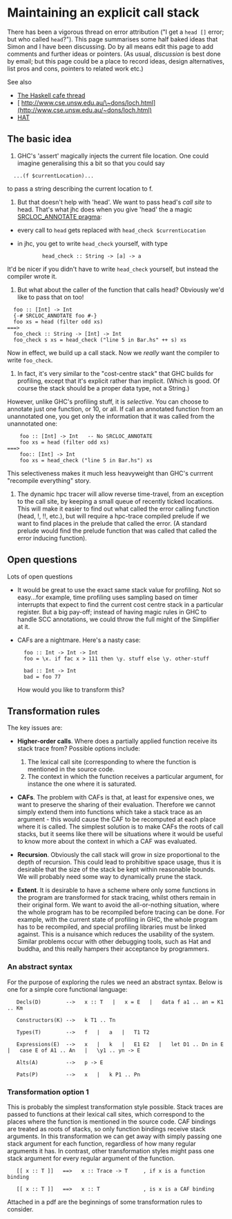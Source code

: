 # Maintaining an explicit call stack


There has been a vigorous thread on error attribution ("I get a `head []` error; but who called `head`?").  This page summarises some half baked ideas that Simon and I have been discussing. Do by all means edit this page to add comments and further ideas or pointers.  (As usual, *discussion* is best done by email; but this page could be a place to record ideas, design alternatives, list pros and cons, pointers to related work etc.)


See also

- [ The Haskell cafe thread](http://www.haskell.org/pipermail/haskell-cafe/2006-November/019549.html)
- [ http://www.cse.unsw.edu.au/\~dons/loch.html](http://www.cse.unsw.edu.au/~dons/loch.html)
- [ HAT](http://haskell.org/hat)

## The basic idea

1.  GHC's 'assert' magically injects the current file location.  One could imagine generalising this a bit so that you could say

  ```wiki
  	...(f $currentLocation)...
  ```


to pass a string describing the current location to f.

1.  But that doesn't help with 'head'.  We want to pass head's *call site* to head. That's what jhc does when you give 'head' the a magic [ SRCLOC_ANNOTATE pragma](http://repetae.net/john/computer/jhc/jhc.html):

  - every call to `head` gets replaced with `head_check $currentLocation`
  - in jhc, you get to write `head_check` yourself, with type

    ```wiki
    		head_check :: String -> [a] -> a
    ```


It'd be nicer if you didn't have to write `head_check` yourself, but instead the compiler wrote it.

1.  But what about the caller of the function that calls head?  Obviously we'd like to pass that on too!

  ```wiki
  	foo :: [Int] -> Int
  	{-# SRCLOC_ANNOTATE foo #-}
  	foo xs = head (filter odd xs)
  ===>
  	foo_check :: String -> [Int] -> Int
  	foo_check s xs = head_check ("line 5 in Bar.hs" ++ s) xs
  ```


Now in effect, we build up a call stack.  Now we *really* want the compiler to write `foo_check`.

1.  In fact, it's very similar to the "cost-centre stack" that GHC builds for profiling, except that it's explicit rather than implicit.  (Which is good.   Of course the stack should be a proper data type, not a String.)


However, unlike GHC's profiling stuff, it is *selective*.  You can choose to annotate just one function, or 10, or all.  If call an annotated function from an unannotated one, you get only the information that it was called from the unannotated one:

```wiki
	foo :: [Int] -> Int   -- No SRCLOC_ANNOTATE
	foo xs = head (filter odd xs)
===>
	foo:: [Int] -> Int
	foo xs = head_check ("line 5 in Bar.hs") xs
```


This selectiveness makes it much less heavyweight than GHC's currrent "recompile everything" story.

1. The dynamic hpc tracer will allow reverse time-travel, from an exception to the call site, by keeping a small queue of recently ticked locations. This will make it easier to find out what called the error calling function (head, !, !!, etc.), but will require a hpc-trace compiled prelude if we want to find places in the prelude that called the error. (A standard prelude would find the prelude function that was called that called the error inducing function).

## Open questions


Lots of open questions

- It would be great to use the exact same stack value for profiling.  Not so easy...for example, time profiling uses sampling based on timer interrupts that expect to find the current cost centre stack in a particular register.  But a big pay-off; instead of having magic rules in GHC to handle SCC annotations, we could throw the full might of the Simplifier at it.

- CAFs are a nightmare.  Here's a nasty case:

  ```wiki
    foo :: Int -> Int -> Int
    foo = \x. if fac x > 111 then \y. stuff else \y. other-stuff

    bad :: Int -> Int
    bad = foo 77
  ```

  How would you like to transform this?

## Transformation rules


The key issues are:

- **Higher-order calls**. Where does a partially applied function receive its stack trace from? Possible options include:

  1. The lexical call site (corresponding to where the function is mentioned in the source code.
  1. The context in which the function receives a particular argument, for instance the one where it is saturated.  

- **CAFs**. The problem with CAFs is that, at least for expensive ones, we want to preserve the sharing of their evaluation. Therefore we cannot simply extend them into functions which take a stack trace as an argument - this would cause the CAF to be recomputed at each place where it is called. The simplest solution is to make CAFs the roots of call stacks, but it seems like there will be situations where it would be useful to know more about the context in which a CAF was evaluated.

- **Recursion**. Obviously the call stack will grow in size proportional to the depth of recursion. This could lead to prohibitive space usage, thus it is desirable that the size of the stack be kept within reasonable bounds. We will probably need some way to dynamically prune the stack.

- **Extent**. It is desirable to have a scheme where only some functions in the program are transformed for stack tracing, whilst others remain in their original form. We want to avoid the all-or-nothing situation, where the whole program has to be recompiled before tracing can be done. For example, with the current state of profiling in GHC, the whole program has to be recompiled, and special profiling libraries must be linked against. This is a nuisance which reduces the usability of the system. Similar problems occur with other debugging tools, such as Hat and buddha, and this really hampers their acceptance by programmers.

### An abstract syntax


For the purpose of exploring the rules we need an abstract syntax. Below is one for a simple core functional language:

```wiki
   Decls(D)        -->   x :: T   |   x = E   |   data f a1 .. an = K1 .. Km

   Constructors(K) -->   k T1 .. Tn

   Types(T)        -->   f   |   a   |   T1 T2

   Expressions(E)  -->   x   |   k   |   E1 E2   |   let D1 .. Dn in E   |   case E of A1 .. An   |   \y1 .. yn -> E

   Alts(A)         -->   p -> E

   Pats(P)         -->   x   |   k P1 .. Pn
```

### Transformation option 1


This is probably the simplest transformation style possible. Stack traces are passed to functions at their lexical call sites, which correspond to the places where the function is mentioned in the source code. CAF bindings are treated as roots of stacks, so only function bindings receive stack arguments. In this transformation we can get away with simply passing one stack argument for each function, regardless of how many regular arguments it has. In contrast, other transformation styles
might pass one stack argument for every regular argument of the function.

```wiki
   [[ x :: T ]]   ==>   x :: Trace -> T     , if x is a function binding
   
   [[ x :: T ]]   ==>   x :: T              , is x is a CAF binding
```


Attached in a pdf are the beginnings of some transformation rules to consider.
